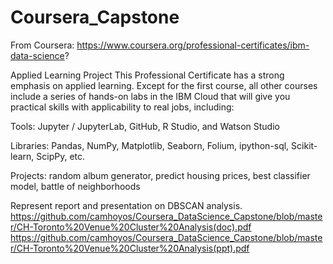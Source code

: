 ﻿# Coursera_Capstone
 
 From Coursera:
 https://www.coursera.org/professional-certificates/ibm-data-science?
 
Applied Learning Project
This Professional Certificate has a strong emphasis on applied learning. Except for the first course, all other courses include a series of hands-on labs in the IBM Cloud that will give you practical skills with applicability to real jobs, including: 

Tools: Jupyter / JupyterLab, GitHub, R Studio, and Watson Studio 

Libraries: Pandas, NumPy, Matplotlib, Seaborn, Folium, ipython-sql, Scikit-learn, ScipPy, etc. 

Projects: random album generator, predict housing prices, best classifier model, battle of neighborhoods 

Represent report and presentation on DBSCAN analysis.
https://github.com/camhoyos/Coursera_DataScience_Capstone/blob/master/CH-Toronto%20Venue%20Cluster%20Analysis(doc).pdf
https://github.com/camhoyos/Coursera_DataScience_Capstone/blob/master/CH-Toronto%20Venue%20Cluster%20Analysis(ppt).pdf

